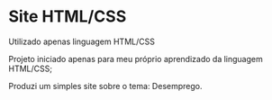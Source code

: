 # Site HTML/CSS
Utilizado apenas linguagem HTML/CSS

Projeto iniciado apenas para meu próprio aprendizado da linguagem HTML/CSS;

Produzi um simples site sobre o tema: Desemprego.
